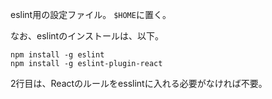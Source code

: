 eslint用の設定ファイル。
`$HOME`に置く。

なお、eslintのインストールは、以下。

```
npm install -g eslint
npm install -g eslint-plugin-react
```


2行目は、Reactのルールをesslintに入れる必要がなければ不要。
